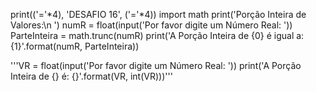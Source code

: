 print(('='*4), 'DESAFIO 16', ('='*4))
import math
print('Porção Inteira de Valores:\n ')
numR = float(input('Por favor digite um Número Real: '))
ParteInteira = math.trunc(numR)
print('A Porção Inteira de {0} é igual a: {1}'.format(numR, ParteInteira))

'''VR = float(input('Por favor digite um Número Real: '))
print('A Porção Inteira de {} é: {}'.format(VR, int(VR)))'''
